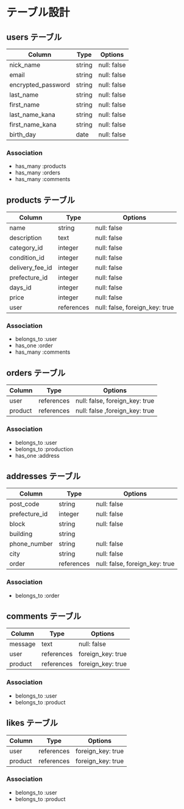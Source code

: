 # テーブル設計

## users テーブル

| Column             | Type     | Options     |
| ---------------    | -------- | ----------- |
| nick_name          | string   | null: false |
| email              | string   | null: false |
| encrypted_password | string   | null: false |
| last_name          | string   | null: false |
| first_name         | string   | null: false |
| last_name_kana     | string   | null: false |
| first_name_kana    | string   | null: false |
| birth_day          | date     | null: false |

### Association

- has_many :products
- has_many :orders
- has_many :comments

## products テーブル

| Column            | Type       | Options                        |
| ----------------- | ---------- | ------------------------------ |
| name              | string     | null: false                    |
| description       | text       | null: false                    |
| category_id       | integer    | null: false                    |
| condition_id      | integer    | null: false                    |
| delivery_fee_id   | integer    | null: false                    |
| prefecture_id     | integer    | null: false                    |
| days_id           | integer    | null: false                    |
| price             | integer    | null: false                    |
| user              | references | null: false, foreign_key: true |

### Association

- belongs_to :user
- has_one :order
- has_many :comments

## orders テーブル

| Column         | Type         | Options                        |
| -------------- | ------------ | ------------------------------ |
| user        | references   | null: false, foreign_key: true |
| product     | references   | null: false ,foreign_key: true |
### Association

- belongs_to :user
- belongs_to :production
- has_one :address

## addresses テーブル

| Column          | Type         | Options                        |
| --------------- | ------------ | ------------------------------ |
| post_code       | string       | null: false                    |
| prefecture_id   | integer       | null: false                    |
| block           | string       | null: false                    |
| building        | string       |                                |
| phone_number    | string       | null: false                    |
| city            | string       | null: false                    |
| order     | references   | null: false, foreign_key: true |

### Association

- belongs_to :order

## comments テーブル

| Column          | Type         | Options                        |
| --------------- | ------------ | ------------------------------ |
| message         | text         | null: false                    |
| user            | references   | foreign_key: true              |
| product         | references   | foreign_key: true              |


### Association

- belongs_to :user
- belongs_to :product

## likes テーブル

| Column          | Type         | Options                        |
| --------------- | ------------ | ------------------------------ |
| user            | references   | foreign_key: true              |
| product         | references   | foreign_key: true              |


### Association

- belongs_to :user
- belongs_to :product
